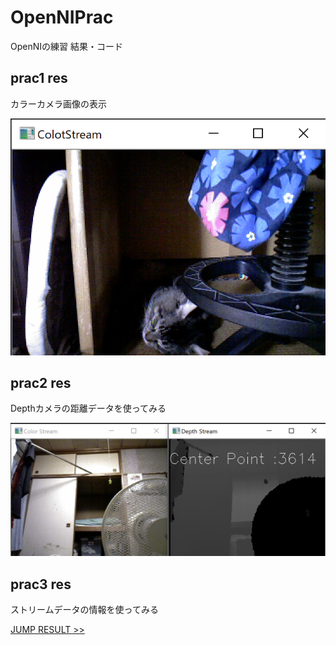 # OpenNIPrac
OpenNIの練習
結果・コード
## prac1 res
カラーカメラ画像の表示

![prac1](https://github.com/yosse95ai/OpenNIPrac/blob/images/images/ret1.png)
## prac2 res
Depthカメラの距離データを使ってみる

![prac1](https://github.com/yosse95ai/OpenNIPrac/blob/images/images/ret2.png)

## prac3 res
ストリームデータの情報を使ってみる

[JUMP RESULT >>](https://raw.githubusercontent.com/yosse95ai/OpenNIPrac/images/ret/ret3.txt)
